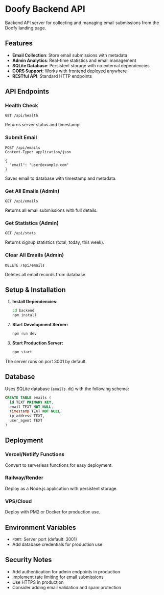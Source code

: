 # Doofy Backend API

Backend API server for collecting and managing email submissions from the Doofy landing page.

## Features

- **Email Collection**: Store email submissions with metadata
- **Admin Analytics**: Real-time statistics and email management  
- **SQLite Database**: Persistent storage with no external dependencies
- **CORS Support**: Works with frontend deployed anywhere
- **RESTful API**: Standard HTTP endpoints

## API Endpoints

### Health Check
```
GET /api/health
```
Returns server status and timestamp.

### Submit Email
```
POST /api/emails
Content-Type: application/json

{
  "email": "user@example.com"
}
```
Saves email to database with timestamp and metadata.

### Get All Emails (Admin)
```
GET /api/emails
```
Returns all email submissions with full details.

### Get Statistics (Admin)
```
GET /api/stats
```
Returns signup statistics (total, today, this week).

### Clear All Emails (Admin)
```
DELETE /api/emails
```
Deletes all email records from database.

## Setup & Installation

1. **Install Dependencies:**
   ```bash
   cd backend
   npm install
   ```

2. **Start Development Server:**
   ```bash
   npm run dev
   ```

3. **Start Production Server:**
   ```bash
   npm start
   ```

The server runs on port 3001 by default.

## Database

Uses SQLite database (`emails.db`) with the following schema:

```sql
CREATE TABLE emails (
  id TEXT PRIMARY KEY,
  email TEXT NOT NULL,
  timestamp TEXT NOT NULL,
  ip_address TEXT,
  user_agent TEXT
)
```

## Deployment

### Vercel/Netlify Functions
Convert to serverless functions for easy deployment.

### Railway/Render
Deploy as a Node.js application with persistent storage.

### VPS/Cloud
Deploy with PM2 or Docker for production use.

## Environment Variables

- `PORT`: Server port (default: 3001)
- Add database credentials for production use

## Security Notes

- Add authentication for admin endpoints in production
- Implement rate limiting for email submissions
- Use HTTPS in production
- Consider adding email validation and spam protection
